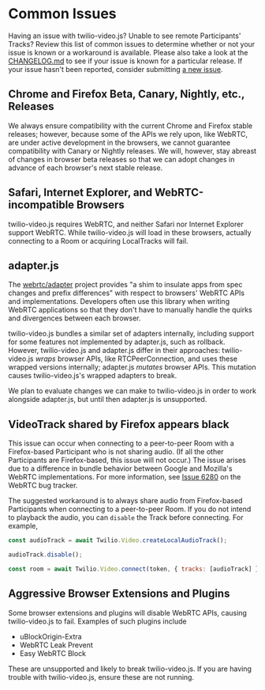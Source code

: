 Common Issues
=============

Having an issue with twilio-video.js? Unable to see remote Participants' Tracks?
Review this list of common issues to determine whether or not your issue is
known or a workaround is available. Please also take a look at the
[CHANGELOG.md](CHANGELOG.md) to see if your issue is known for a particular
release. If your issue hasn't been reported, consider submitting
[a new issue](https://github.com/twilio/twilio-video.js/issues/new).

Chrome and Firefox Beta, Canary, Nightly, etc., Releases
--------------------------------------------------------

We always ensure compatibility with the current Chrome and Firefox stable
releases; however, because some of the APIs we rely upon, like WebRTC, are under
active development in the browsers, we cannot guarantee compatibility with
Canary or Nightly releases. We will, however, stay abreast of changes in browser
beta releases so that we can adopt changes in advance of each browser's next
stable release.

Safari, Internet Explorer, and WebRTC-incompatible Browsers
-----------------------------------------------------------

twilio-video.js requires WebRTC, and neither Safari nor Internet Explorer
support WebRTC. While twilio-video.js will load in these browsers, actually
connecting to a Room or acquiring LocalTracks will fail.

adapter.js
----------

The [webrtc/adapter](https://github.com/webrtc/adapter) project provides "a
shim to insulate apps from spec changes and prefix differences" with respect to
browsers' WebRTC APIs and implementations. Developers often use this library
when writing WebRTC applications so that they don't have to manually handle the
quirks and divergences between each browser.

twilio-video.js bundles a similar set of adapters internally, including support
for some features not implemented by adapter.js, such as rollback.  However,
twilio-video.js and adapter.js differ in their approaches: twilio-video.js
_wraps_ browser APIs, like RTCPeerConnection, and uses these wrapped versions
internally; adapter.js _mutates_ browser APIs. This mutation causes
twilio-video.js's wrapped adapters to break.

We plan to evaluate changes we can make to twilio-video.js in order to
work alongside adapter.js, but until then adapter.js is unsupported.

VideoTrack shared by Firefox appears black
------------------------------------------

This issue can occur when connecting to a peer-to-peer Room with a Firefox-based
Participant who is not sharing audio. (If all the other Participants are
Firefox-based, this issue will not occur.) The issue arises due to a difference
in bundle behavior between Google and Mozilla's WebRTC implementations. For
more information, see [Issue 6280](https://bugs.chromium.org/p/webrtc/issues/detail?id=6280)
on the WebRTC bug tracker.

The suggested workaround is to always share audio from Firefox-based
Participants when connecting to a peer-to-peer Room. If you do not intend to
playback the audio, you can `disable` the Track before connecting. For example,

```js
const audioTrack = await Twilio.Video.createLocalAudioTrack();

audioTrack.disable();

const room = await Twilio.Video.connect(token, { tracks: [audioTrack] });
```

Aggressive Browser Extensions and Plugins
-----------------------------------------

Some browser extensions and plugins will disable WebRTC APIs, causing
twilio-video.js to fail. Examples of such plugins include

* uBlockOrigin-Extra
* WebRTC Leak Prevent
* Easy WebRTC Block

These are unsupported and likely to break twilio-video.js. If you are having
trouble with twilio-video.js, ensure these are not running.
